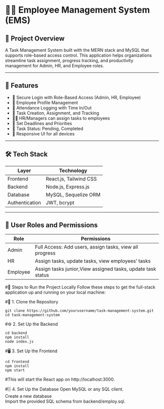 # 🧑‍💼 Employee Management System (EMS)

## 📌 Project Overview

A Task Management System built with the MERN stack and MySQL that supports role-based access control. This application helps organizations streamline task assignment, progress tracking, and productivity management for Admin, HR, and Employee roles.

---

## 🚀 Features

- 🔐 Secure Login with Role-Based Access (Admin, HR, Employee)
- 👥 Employee Profile Management
- 📅 Attendance Logging with Time In/Out
- 📝 Task Creation, Assignment, and Tracking
- 👨‍💼 HR/Managers can assign tasks to employees
- 📅 Set Deadlines and Priorities
- 📌 Task Status: Pending, Completed
- 📱 Responsive UI for all devices

---

## 🛠️ Tech Stack

| Layer        | Technology             |
|--------------|------------------------|
| Frontend     | React.js, Tailwind CSS |
| Backend      | Node.js, Express.js    |
| Database     | MySQL, Sequelize ORM   |
| Authentication | JWT, bcrypt          |

---

## 👥 User Roles and Permissions

| Role     | Permissions |
|----------|-------------|
| Admin    | Full Access: Add users, assign tasks, view all progress |
| HR       | Assign tasks, update tasks, view employees’ tasks       |
| Employee |  Assign tasks junior,View assigned tasks, update task status|


#🧪 Steps to Run the Project Locally
Follow these steps to get the full-stack application up and running on your local machine:

#🔧 1. Clone the Repository
``` base
git clone https://github.com/yourusername/task-management-system.git
cd task-management-system
```
#⚙️ 2. Set Up the Backend
``` base
cd backend
npm install
node index.js
```
#🖥️ 3. Set Up the Frontend
```base
cd frontend
npm install
npm start
```

#This will start the React app on http://localhost:3000.

#🗄️ 4. Set Up the Database
Open MySQL or any SQL client.<br>
Create a new database<br>
Import the provided SQL schema from backend/employ.sql.





